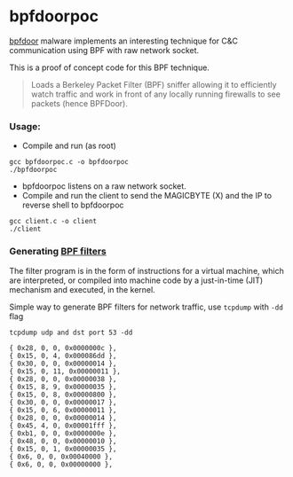 # bpfdoorpoc
[bpfdoor](https://www.sandflysecurity.com/blog/bpfdoor-an-evasive-linux-backdoor-technical-analysis/) malware implements an interesting technique for C&C communication using BPF with raw network socket.

This is a proof of concept code for this BPF technique.

>  Loads a Berkeley Packet Filter (BPF) sniffer allowing it to efficiently watch traffic and work in front of any locally running firewalls to see packets (hence BPFDoor).

### Usage:

- Compile and run (as root)

```
gcc bpfdoorpoc.c -o bpfdoorpoc
./bpfdoorpoc

``` 
- bpfdoorpoc listens on a raw network socket. 
- Compile and run the client to send the MAGICBYTE (X) and the IP to reverse shell to bpfdoorpoc

```
gcc client.c -o client
./client
```

### Generating [BPF filters](https://www.kernel.org/doc/html/latest/networking/filter.html)

The filter program is in the form of instructions for a virtual machine, which are interpreted, or compiled into machine code by a just-in-time (JIT) mechanism and executed, in the kernel.

Simple way to generate BPF filters for network traffic, use `tcpdump` with `-dd` flag

```
tcpdump udp and dst port 53 -dd

{ 0x28, 0, 0, 0x0000000c },
{ 0x15, 0, 4, 0x000086dd },
{ 0x30, 0, 0, 0x00000014 },
{ 0x15, 0, 11, 0x00000011 },
{ 0x28, 0, 0, 0x00000038 },
{ 0x15, 8, 9, 0x00000035 },
{ 0x15, 0, 8, 0x00000800 },
{ 0x30, 0, 0, 0x00000017 },
{ 0x15, 0, 6, 0x00000011 },
{ 0x28, 0, 0, 0x00000014 },
{ 0x45, 4, 0, 0x00001fff },
{ 0xb1, 0, 0, 0x0000000e },
{ 0x48, 0, 0, 0x00000010 },
{ 0x15, 0, 1, 0x00000035 },
{ 0x6, 0, 0, 0x00040000 },
{ 0x6, 0, 0, 0x00000000 },
```
